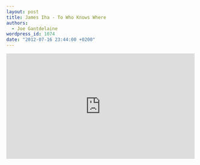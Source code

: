 ```yaml
---
layout: post
title: James Iha - To Who Knows Where
authors:
  - Joe Gantdelaine
wordpress_id: 1074
date: "2012-07-16 23:44:00 +0200"
---
```


<iframe width="500" height="281" src="http://www.youtube.com/embed/7ZdeH2V0gNE" frameborder="0" allowfullscreen></iframe>
